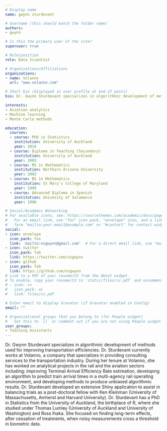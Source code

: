 ```yaml
---
# Display name
name: gwynn sturdevant

# Username (this should match the folder name)
authors:
- gwynn

# Is this the primary user of the site?
superuser: true

# Role/position
role: Data Scientist

# Organizations/Affiliations
organizations:
- name: Volanno
  url: "www.volanno.com"

# Short bio (displayed in user profile at end of posts)
bio: Dr. Gwynn Sturdevant specializes in algorithmic development of methods used for improving transportation efficiencies. 

interests:
- Aviation analytics
- Machine learning
- Monte Carlo methods

education:
  courses:
  - course: PhD in Statistics
    institution: University of Auckland
    year: 2016
  - course: Diploma in Teaching (Secondary)
    institution: University of Auckland
    year: 2003
  - course: MS in Mathematics
    institution: Northern Arizona University
    year: 2003
  - course: BS in Mathematics
    institution: St Mary's College of Maryland
    year: 1999
  - course: Advanced Diploma in Spanish
    institution: Univesity of Salamanca
    year: 1998

# Social/Academic Networking
# For available icons, see: https://sourcethemes.com/academic/docs/page-builder/#icons
#   For an email link, use "fas" icon pack, "envelope" icon, and a link in the
#   form "mailto:your-email@example.com" or "#contact" for contact widget.
social:
- icon: envelope
  icon_pack: fas
  link: 'mailto:nzgwynn@gmail.com'  # For a direct email link, use "mailto:test@example.org".
- icon: twitter
  icon_pack: fab
  link: https://twitter.com/nzgwynn
- icon: github
  icon_pack: fab
  link: https://github.com/nzgwynn
# Link to a PDF of your resume/CV from the About widget.
# To enable, copy your resume/CV to `static/files/cv.pdf` and uncomment the lines below.
# - icon: cv
#   icon_pack: ai
#   link: files/cv.pdf

# Enter email to display Gravatar (if Gravatar enabled in Config)
email: ""

# Organizational groups that you belong to (for People widget)
#   Set this to `[]` or comment out if you are not using People widget.
user_groups:
- Teaching Assistants
---
```


Dr. Gwynn Sturdevant specializes in algorithmic development of methods used for improving transportation efficiencies. Dr. Sturdevant currently works at Volanno, a company that specializes in providing consulting services to the transportation industry. During her tenure at Volanno, she has worked on analytical projects in the rail and the aviation sectors including: improving Terminal Arrival Efficiency Rate estimation, developing an algorithm to predict train arrival times in a multi-agency rail operating environment, and developing methods to produce unbiased algorithmic results. Dr. Sturdevant developed an extensive Shiny application to assist in balancing trials as a post-doctoral fellow with Ken Kleinman (University of Massachusetts, Amherst and Harvard University). Dr. Sturdevant has a PhD in Statistics from the University of Auckland, the birthplace of R, where she studied under Thomas Lumley (University of Auckland and University of Washington) and Ross Ihaka. She focused on finding long-term effects, after cessation of treatments, when noisy measurements cross a threshold in biometric data. 
